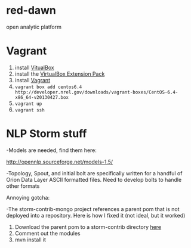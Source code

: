 red-dawn
========

open analytic platform

Vagrant
=======
1. install [VitualBox](https://www.virtualbox.org/wiki/Downloads)
1. install the [VirtualBox Extension Pack](https://www.virtualbox.org/wiki/Downloads)
1. install [Vagrant](http://docs.vagrantup.com/v2/installation/)
1. `vagrant box add centos6.4 http://developer.nrel.gov/downloads/vagrant-boxes/CentOS-6.4-x86_64-v20130427.box`
1. `vagrant up`
1. `vagrant ssh`

NLP Storm stuff
===============

-Models are needed, find them here:

http://opennlp.sourceforge.net/models-1.5/

-Topology, Spout, and initial bolt are specifically written for a handful of Orion Data Layer ASCII formatted files. Need to develop bolts to handle other formats

Annoying gotcha:

-The storm-contrib-mongo project references a parent pom that is not deployed into a repository. Here is how I fixed it (not ideal, but it worked)

1. Download the parent pom to a storm-contrib directory [here](https://raw.github.com/nathanmarz/storm-contrib/master/pom.xml "Parent POM")  
2. Comment out the modules  
3. mvn install it


